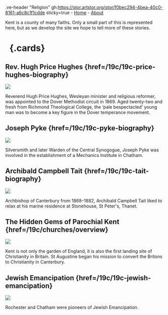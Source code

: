 .ve-header "Religion" gh:https://stor.artstor.org/stor/f0bec294-4bea-40c0-8161-a6c8c1f1cdde sticky=true
    - [Home](/)
    - [About](/about)

Kent is a county of many faiths. Only a small part of this is represented here, but as we develop the site we hope to tell more of these stories.

# &nbsp; {.cards}

## Rev. Hugh Price Hughes {href=/19c/19c-price-hughes-biography}

![](https://iiif.juncture-digital.org/thumbnail?url=https://stor.artstor.org/stor/f3afaf5c-646f-47c9-8c92-4ce0e72c8170)

Reverend Hugh Price Hughes, Wesleyan minister and religious reformer, was appointed to the Dover Methodist circuit in 1869. Aged twenty-two and fresh from Richmond Theological College, the ‘pale bespectacled’ young man was to become a key figure in the Dover temperance movement.

## Joseph Pyke {href=/19c/19c-pyke-biography}

![](https://iiif.juncture-digital.org/thumbnail?url=https://raw.githubusercontent.com/kent-map/kent/main/20c/images/redlandscape.jpg)

Silversmith and later Warden of the Central Synogogue, Joseph Pyke was involved in the establishment of a Mechanics Institute in Chatham.

## Archibald Campbell Tait {href=/19c/19c-tait-biography}

![](https://iiif.juncture-digital.org/thumbnail?url=https://raw.githubusercontent.com/kent-map/kent/main/20c/images/redlandscape.jpg)

Archbishop of Canterbury from 1868–1882, Archibald Campbell Tait liked to relax at his marine residence at Stonehouse, St Peter's, Thanet.

## The Hidden Gems of Parochial Kent {href=/19c/churches/overview}

![](https://iiif.juncture-digital.org/thumbnail?url=https://stor.artstor.org/stor/d4be729a-0826-4b0f-8eaa-6a4c33dbbc99)

Kent is not only the garden of England, it is also the first landing site of Christianity in Britain. St Augustine began his mission to convert the Britons to Christianity in Canterbury.

## Jewish Emancipation {href=/19c/19c-jewish-emancipation}

![](https://iiif.juncture-digital.org/thumbnail?url=https://raw.githubusercontent.com/kent-map/kent/main/20c/images/redlandscape.jpg)

Rochester and Chatham were pioneers of Jewish Emancipation.

